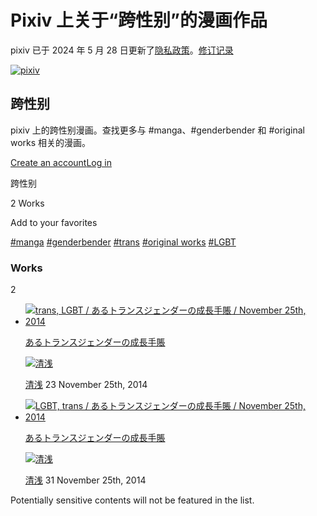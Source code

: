 # Pixiv 上关于“跨性别”的漫画作品

pixiv 已于 2024 年 5 月 28 日更新了[隐私政策](https://policies.pixiv.net/en/privacy_policy.html)。[修订记录](https://policies.pixiv.net/en/privacy_policy.html#revision_history)

[![pixiv](https://source.pixiv.net/www/js/build/52cb818775291331.svg)](/manga)

## 跨性别

pixiv 上的跨性别漫画。查找更多与 #manga、#genderbender 和 #original works 相关的漫画。

[Create an account](/signup.php?return_to=https%3A%2F%2Fwww.pixiv.net%2Fen%2Ftags%2F%25E8%25B7%25A8%25E6%2580%25A7%25E5%2588%25AB%2Fmanga)[Log in](/login.php?return_to=https%3A%2F%2Fwww.pixiv.net%2Fen%2Ftags%2F%25E8%25B7%25A8%25E6%2580%25A7%25E5%2588%25AB%2Fmanga)

跨性别

2 Works

Add to your favorites

[#manga](/en/tags/%E6%BC%AB%E7%94%BB/manga)
[#genderbender](/en/tags/%E6%80%A7%E8%BD%AC/manga)
[#trans](/en/tags/trans/manga)
[#original works](/en/tags/%E5%8E%9F%E5%88%9B/manga)
[#LGBT](/en/tags/LGBT/manga)

### Works

2

-   [
    ![trans, LGBT / あるトランスジェンダーの成長手賬 / November 25th, 2014](https://i.pximg.net/c/250x250_80_a2/img-master/img/2014/11/25/21/44/56/47260423_p0_square1200.jpg)
    ](/en/artworks/47260423)

    [あるトランスジェンダーの成長手賬](/en/artworks/47260423)

    [
    ![清浅](https://i.pximg.net/user-profile/img/2014/12/03/14/39/04/8683494_fba1ae79cae82bf31b564f0e1be3aacb_50.jpg)
    ](/en/users/12907356)

    [清浅](/en/users/12907356)
    23 November 25th, 2014

-   [
    ![LGBT, trans / あるトランスジェンダーの成長手賬 / November 25th, 2014](https://i.pximg.net/c/250x250_80_a2/img-master/img/2014/11/25/18/31/40/47257652_p0_square1200.jpg)
    ](/en/artworks/47257652)

    [あるトランスジェンダーの成長手賬](/en/artworks/47257652)

    [
    ![清浅](https://i.pximg.net/user-profile/img/2014/12/03/14/39/04/8683494_fba1ae79cae82bf31b564f0e1be3aacb_50.jpg)
    ](/en/users/12907356)

    [清浅](/en/users/12907356)
    31 November 25th, 2014

Potentially sensitive contents will not be featured in the list.
